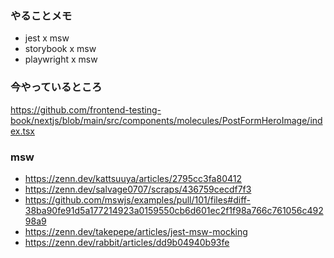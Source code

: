### やることメモ

- jest x msw
- storybook x msw
- playwright x msw

### 今やっているところ

https://github.com/frontend-testing-book/nextjs/blob/main/src/components/molecules/PostFormHeroImage/index.tsx

### msw

- https://zenn.dev/kattsuuya/articles/2795cc3fa80412
- https://zenn.dev/salvage0707/scraps/436759cecdf7f3
- https://github.com/mswjs/examples/pull/101/files#diff-38ba90fe91d5a177214923a0159550cb6d601ec2f1f98a766c761056c49298a9
- https://zenn.dev/takepepe/articles/jest-msw-mocking
- https://zenn.dev/rabbit/articles/dd9b04940b93fe
